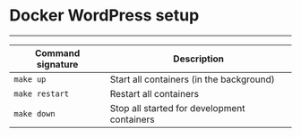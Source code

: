 # Docker WordPress setup

---

Command signature | Description
----------------- | -----------
`make up` | Start all containers (in the background)
`make restart` | Restart all containers
`make down` | Stop all started for development containers
